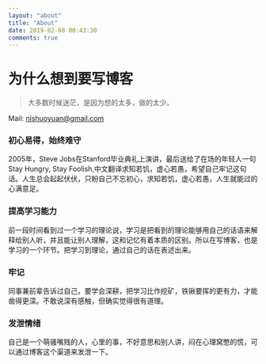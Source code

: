 ```yaml
---
layout: "about"
title: "About"
date: 2019-02-08 00:43:30
comments: true
---
```


# 为什么想到要写博客

> 大多数时候迷茫，是因为想的太多，做的太少。

Mail: nishuoyuan@gmail.com

### 初心易得，始终难守
2005年，Steve Jobs在Stanford毕业典礼上演讲，最后送给了在场的年轻人一句Stay Hungry, Stay Foolish,中文翻译求知若饥，虚心若愚，希望自己牢记这句话。人生总会起起伏伏，只盼自己不忘初心，求知若饥，虚心若愚，人生就能过的心满意足。

### 提高学习能力
前一段时间看到过一个学习的理论说，学习是把看到的理论能够用自己的话语来解释给别人听，并且能让别人理解，这和记忆有着本质的区别。所以在写博客，也是学习的一个环节。把学习到理论，通过自己的话在表述出来。

### 牢记
同事兼前辈告诉过自己，要学会深耕，把学习比作挖矿，铁锹要挥的更有力，才能凿得更深。不敢说深有感触，但确实觉得很有道理。

### 发泄情绪
自己是一个萌骚嘴贱的人，心里的事，不好意思和别人讲，闷在心理窝憋的慌，可以通过博客这个渠道来发泄一下。
